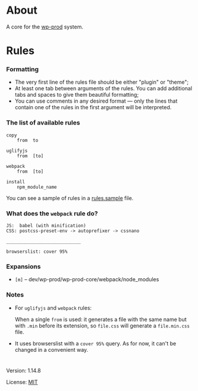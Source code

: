# About

A core for the [wp-prod](https://github.com/vladlu/wp-prod/) system. 

# Rules

### Formatting

- The very first line of the rules file should be either "plugin" or "theme";
- At least one tab between arguments of the rules. You can add additional tabs and spaces to give them beautiful formatting;
- You can use comments in any desired format — only the lines that contain one of the rules in the first argument will be interpreted.

### The list of available rules
```
copy
    from  to

uglifyjs
    from  [to]

webpack
    from  [to]

install
    npm_module_name
```
You can see a sample of rules in a [rules.sample](https://github.com/vladlu/wp-prod-core/blob/master/rules.sample) file.

### What does the `webpack` rule do?
```
JS:  babel (with minification)
CSS: postcss-preset-env -> autoprefixer -> cssnano

____________________________

browserslist: cover 95%
```
### Expansions

* `[m]` – dev/wp-prod/wp-prod-core/webpack/node_modules

### Notes

  - For `uglifyjs` and `webpack` rules:   

    When a single `from` is used: it generates a file 
    with the same name but with `.min` before its extension,
    so `file.css` will generate a `file.min.css` file.
    
  - It uses browserslist with a `cover 95%` query. As for now, it can't
    be changed in a convenient way.

#

Version: 1.14.8

License: [MIT](https://github.com/vladlu/wp-prod-core/blob/master/LICENSE)
